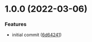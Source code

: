 # 1.0.0 (2022-03-06)


### Features

* initial commit ([6d64241](https://github.com/alphaofficial/ronywrites/commit/6d642414255856232afaf7a261280d8fa5da34c8))
